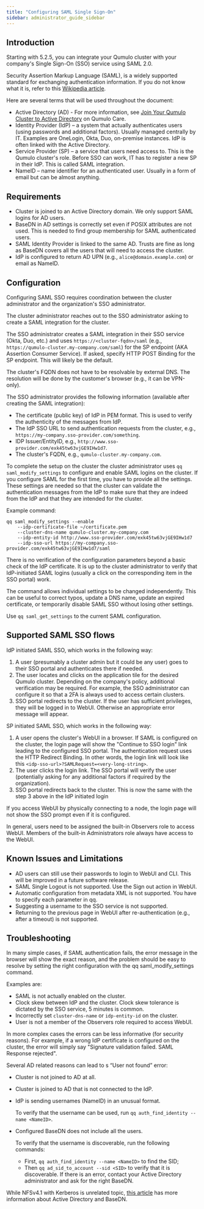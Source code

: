 ```yaml
---
title: "Configuring SAML Single Sign-On"
sidebar: administrator_guide_sidebar
---
```


## Introduction
Starting with 5.2.5, you can integrate your Qumulo cluster with your company's Single Sign-On (SSO) service using SAML 2.0.

Security Assertion Markup Language (SAML), is a widely supported standard for exchanging authentication information. If you do not know what it is, refer to this [Wikipedia article](https://en.wikipedia.org/wiki/SAML_2.0).

Here are several terms that will be used throughout the document:
- Active Directory (AD) - For more information, see [Join Your Qumulo Cluster to Active Directory](https://care.qumulo.com/hc/en-us/articles/115007276068) on Qumulo Care.
- Identity Provider (IdP) – a system that actually authenticates users (using passwords and additional factors). Usually managed centrally by IT. Examples are OneLogin, Okta, Duo, on-premise instances. IdP is often linked with the Active Directory.
- Service Provider (SP) – a service that users need access to. This is the Qumulo cluster's role. Before SSO can work, IT has to register a new SP in their IdP. This is called SAML integration.
- NameID – name identifier for an authenticated user. Usually in a form of email but can be almost anything.

## Requirements
- Cluster is joined to an Active Directory domain. We only support SAML logins for AD users.
- BaseDN in AD settings is correctly set even if POSIX attributes are not used. This is needed to find group membership for SAML authenticated users.
- SAML Identity Provider is linked to the same AD. Trusts are fine as long as BaseDN covers all the users that will need to access the cluster.
- IdP is configured to return AD UPN (e.g., `alice@domain.example.com`) or email as NameID.

## Configuration
Configuring SAML SSO requires coordination between the cluster administrator and the organization's SSO administrator.

The cluster administrator reaches out to the SSO administrator asking to create a SAML integration for the cluster.

The SSO administrator creates a SAML integration in their SSO service (Okta, Duo, etc.) and uses `https://<cluster-fqdn>/saml` (e.g., `https://qumulo-cluster.my-company.com/saml`) for the SP endpoint (AKA Assertion Consumer Service). If asked, specify HTTP POST Binding for the SP endpoint. This will likely be the default.

The cluster's FQDN does not have to be resolvable by external DNS. The resolution will be done by the customer's browser (e.g., it can be VPN-only).

The SSO administrator provides the following information (available after creating the SAML integration):
- The certificate (public key) of IdP in PEM format. This is used to verify the authenticity of the messages from IdP.
- The IdP SSO URL to send authentication requests from the cluster, e.g., `https://my-company.sso-provider.com/something`.
- IDP Issuer/EntityID, e.g., `http://www.sso-provider.com/exk45tw63vjGE9IHw1d7`.
- The cluster's FQDN, e.g., `qumulo-cluster.my-company.com`.

To complete the setup on the cluster the cluster administrator uses `qq saml_modify_settings` to configure and enable SAML logins on the cluster. If you configure SAML for the first time, you have to provide all the settings. These settings are needed so that the cluster can validate the authentication messages from the IdP to make sure that they are indeed from the IdP and that they are intended for the cluster.

Example command:
```
qq saml_modify_settings --enable 
    --idp-certificate-file ~/certificate.pem 
    --cluster-dns-name qumulo-cluster.my-company.com 
    --idp-entity-id http://www.sso-provider.com/exk45tw63vjGE9IHw1d7 
    --idp-sso-url https://my-company.sso-provider.com/exk45tw63vjGE9IHw1d7/saml
```

There is no verification of the configuration parameters beyond a basic check of the IdP certificate. It is up to the cluster administrator to verify that IdP-initiated SAML logins (usually a click on the corresponding item in the SSO portal) work.

The command allows individual settings to be changed independently. This can be useful to correct typos, update a DNS name, update an expired certificate, or temporarily disable SAML SSO without losing other settings.

Use `qq saml_get_settings` to the current SAML configuration.

## Supported SAML SSO flows
IdP initiated SAML SSO, which works in the following way:
1. A user (presumably a cluster admin but it could be any user) goes to their SSO portal and authenticates there if needed.
1. The user locates and clicks on the application tile for the desired Qumulo cluster. Depending on the company's policy, additional verification may be required. For example, the SSO administrator can configure it so that a 2FA is always used to access certain clusters.
1. SSO portal redirects to the cluster. If the user has sufficient privileges, they will be logged in to WebUI. Otherwise an appropriate error message will appear.

SP initiated SAML SSO, which works in the following way:
1. A user opens the cluster's WebUI in a browser. If SAML is configured on the cluster, the login page will show the "Continue to SSO login" link leading to the configured SSO portal.
The authentication request uses the HTTP Redirect Binding. In other words, the login link will look like this `<idp-sso-url>?SAMLRequest=<very-long-string>`.
1. The user clicks the login link. The SSO portal will verify the user (potentially asking for any additional factors if required by the organization).
1. SSO portal redirects back to the cluster. This is now the same with the step 3 above in the IdP initiated login

If you access WebUI by physically connecting to a node, the login page will not show the SSO prompt even if it is configured.

In general, users need to be assigned the built-in Observers role to access WebUI. Members of the built-in Administrators role always have access to the WebUI.

## Known Issues and Limitations
- AD users can still use their passwords to login to WebUI and CLI. This will be improved in a future software release.
- SAML Single Logout is not supported. Use the Sign out action in WebUI.
- Automatic configuration from metadata XML is not supported. You have to specify each parameter in qq.
- Suggesting a username to the SSO service is not supported.
- Returning to the previous page in WebUI after re-authentication (e.g., after a timeout) is not supported.

## Troubleshooting
In many simple cases, if SAML authentication fails, the error message in the browser will show the exact reason, and the problem should be easy to resolve by setting the right configuration with the qq saml_modify_settings command.

Examples are:
- SAML is not actually enabled on the cluster.
- Clock skew between IdP and the cluster. Clock skew tolerance is dictated by the SSO service, 5 minutes is common.
- Incorrectly set `cluster-dns-name` or `idp-entity-id` on the cluster.
- User is not a member of the Observers role required to access WebUI.

In more complex cases the errors can be less informative (for security reasons). For example, if a wrong IdP certificate is configured on the cluster, the error will simply say "Signature validation failed. SAML Response rejected".

Several AD related reasons can lead to s “User not found” error:
- Cluster is not joined to AD at all.
- Cluster is joined to AD that is not connected to the IdP.
- IdP is sending usernames (NameID) in an unusual format.
  
  To verify that the username can be used, run `qq auth_find_identity --name <NameID>`.
- Configured BaseDN does not include all the users.
  
  To verify that the username is discoverable, run the following commands:
  - First, `qq auth_find_identity --name <NameID>` to find the SID;
  - Then `qq ad_sid_to_account --sid <SID>` to verify that it is discoverable.
If there is an error, contact your Active Directory administrator and ask for the right BaseDN.

While NFSv4.1 with Kerberos is unrelated topic, [this article](../kerberos/kerberos-prerequisites-joining-cluster-active-directory.md#specifying-the-base-distinguished-name-base-dn) has more information about Active Directory and BaseDN.
